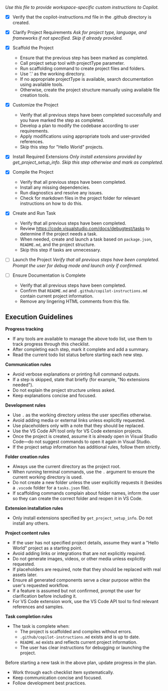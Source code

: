 *Use this file to provide workspace-specific custom instructions to Copilot.*
- [x] Verify that the copilot-instructions.md file in the .github directory is created.

- [x] Clarify Project Requirements
	*Ask for project type, language, and frameworks if not specified. Skip if already provided.*

- [x] Scaffold the Project
	- Ensure that the previous step has been marked as completed.
	- Call project setup tool with projectType parameter.
	- Run scaffolding command to create project files and folders.
	- Use '.' as the working directory.
	- If no appropriate projectType is available, search documentation using available tools.
	- Otherwise, create the project structure manually using available file creation tools.

- [x] Customize the Project
	- Verify that all previous steps have been completed successfully and you have marked the step as completed.
	- Develop a plan to modify the codebase according to user requirements.
	- Apply modifications using appropriate tools and user-provided references.
	- Skip this step for "Hello World" projects.

- [x] Install Required Extensions
	*Only install extensions provided by get_project_setup_info. Skip this step otherwise and mark as completed.*

- [x] Compile the Project
	- Verify that all previous steps have been completed.
	- Install any missing dependencies.
	- Run diagnostics and resolve any issues.
	- Check for markdown files in the project folder for relevant instructions on how to do this.

- [x] Create and Run Task
	- Verify that all previous steps have been completed.
	- Review https://code.visualstudio.com/docs/debugtest/tasks to determine if the project needs a task.
	- When needed, create and launch a task based on `package.json`, `README.md`, and the project structure.
	- Skip this step if tasks are unnecessary.

- [ ] Launch the Project
	*Verify that all previous steps have been completed. Prompt the user for debug mode and launch only if confirmed.*

- [ ] Ensure Documentation is Complete
	- Verify that all previous steps have been completed.
	- Confirm that `README.md` and `.github/copilot-instructions.md` contain current project information.
	- Remove any lingering HTML comments from this file.

## Execution Guidelines

**Progress tracking**
- If any tools are available to manage the above todo list, use them to track progress through this checklist.
- After completing each step, mark it complete and add a summary.
- Read the current todo list status before starting each new step.

**Communication rules**
- Avoid verbose explanations or printing full command outputs.
- If a step is skipped, state that briefly (for example, "No extensions needed").
- Do not explain the project structure unless asked.
- Keep explanations concise and focused.

**Development rules**
- Use `.` as the working directory unless the user specifies otherwise.
- Avoid adding media or external links unless explicitly requested.
- Use placeholders only with a note that they should be replaced.
- Use the VS Code API tool only for VS Code extension projects.
- Once the project is created, assume it is already open in Visual Studio Code—do not suggest commands to open it again in Visual Studio.
- If the project setup information has additional rules, follow them strictly.

**Folder creation rules**
- Always use the current directory as the project root.
- When running terminal commands, use the `.` argument to ensure the current working directory is used.
- Do not create a new folder unless the user explicitly requests it (besides a `.vscode` folder for a `tasks.json` file).
- If scaffolding commands complain about folder names, inform the user so they can create the correct folder and reopen it in VS Code.

**Extension installation rules**
- Only install extensions specified by `get_project_setup_info`. Do not install any others.

**Project content rules**
- If the user has not specified project details, assume they want a "Hello World" project as a starting point.
- Avoid adding links or integrations that are not explicitly required.
- Do not generate images, videos, or other media unless explicitly requested.
- If placeholders are required, note that they should be replaced with real assets later.
- Ensure all generated components serve a clear purpose within the user's requested workflow.
- If a feature is assumed but not confirmed, prompt the user for clarification before including it.
- For VS Code extension work, use the VS Code API tool to find relevant references and samples.

**Task completion rules**
- The task is complete when:
	- The project is scaffolded and compiles without errors.
	- `.github/copilot-instructions.md` exists and is up to date.
	- `README.md` exists and reflects current project information.
	- The user has clear instructions for debugging or launching the project.

Before starting a new task in the above plan, update progress in the plan.
- Work through each checklist item systematically.
- Keep communication concise and focused.
- Follow development best practices.
